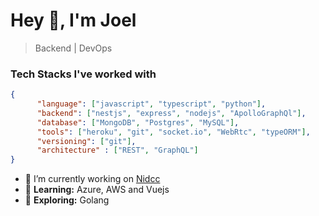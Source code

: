 # Hey 👋, I'm Joel
>Backend | DevOps



### Tech Stacks I've worked with

```json
{
      "language": ["javascript", "typescript", "python"],
      "backend": ["nestjs", "express", "nodejs", "ApolloGraphQl"],
      "database": ["MongoDB", "Postgres", "MySQL"],
      "tools": ["heroku", "git", "socket.io", "WebRtc", "typeORM"],
      "versioning": ["git"],
      "architecture" : ["REST", "GraphQL"]
}
```
- 🔭 I’m currently working on [Nidcc](https://nidcc.gtcomnet.com/)
- 🌱 <b>Learning:</b> Azure, AWS and Vuejs
- 🤔 <b>Exploring:</b> Golang
